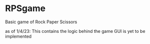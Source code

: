 # RPSgame
Basic game of Rock Paper Scissors

as of 1/4/23:
This contains the logic behind the game
GUI is yet to be implemented
